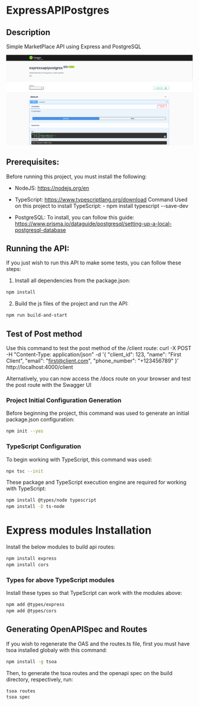 # ExpressAPIPostgres

## Description
Simple MarketPlace API using Express and PostgreSQL

![SwaggerUIScreen](images/SwaggerUIScreen.png)


## Prerequisites:
Before running this project, you must install the following:

- NodeJS: https://nodejs.org/en


- TypeScript: https://www.typescriptlang.org/download
    Command Used on this project to install TypeScript:
        - npm install typescript --save-dev

- PostgreSQL: To install, you can follow this guide: https://www.prisma.io/dataguide/postgresql/setting-up-a-local-postgresql-database


## Running the API:
If you just wish to run this API to make some tests, you can follow these steps:

1. Install all dependencies from the package.json:
```bash
npm install
```
2. Build the js files of the project and run the API:
```bash
npm run build-and-start
```

## Test of Post method
Use this command to test the post method of the /client route:
curl -X POST -H "Content-Type: application/json" -d '{
  "client_id": 123,
  "name": "First Client",
  "email": "first@client.com",
  "phone_number": "+123456789"
}' http://localhost:4000/client

Alternatively, you can now access the /docs route on your browser and test the post route with the Swagger UI

### Project Initial Configuration Generation
Before beginning the project, this command was used to generate an initial package.json configuration:
```bash
npm init --yes
```

### TypeScript Configuration
To begin working with TypeScript, this command was used:
```bash
npx tsc --init
```

These package and TypeScript execution engine are required for working with TypeScript:
```bash
npm install @types/node typescript
npm install -D ts-node
```

# Express modules Installation
Install the below modules to build api routes:
```bash
npm install express
npm install cors
```

### Types for above TypeScript modules
Install these types so that TypeScript can work with the modules above:
```bash
npm add @types/express
npm add @types/cors
```

## Generating OpenAPISpec and Routes
If you wish to regenerate the OAS and the routes.ts file, first you must have tsoa installed globaly with this command:
```bash
npm install -g tsoa
```
Then, to generate the tsoa routes and the openapi spec on the build directory, respectively, run:
```bash
tsoa routes
tsoa spec
```